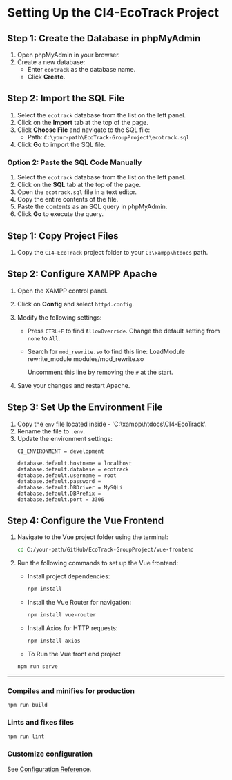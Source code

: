 # Setting Up the CI4-EcoTrack Project

## Step 1: Create the Database in phpMyAdmin
1. Open phpMyAdmin in your browser.
2. Create a new database:
   - Enter `ecotrack` as the database name.
   - Click **Create**.

## Step 2: Import the SQL File
1. Select the `ecotrack` database from the list on the left panel.
2. Click on the **Import** tab at the top of the page.
3. Click **Choose File** and navigate to the SQL file:
   - Path: `C:\your-path\EcoTrack-GroupProject\ecotrack.sql`
4. Click **Go** to import the SQL file.

### Option 2: Paste the SQL Code Manually
1. Select the `ecotrack` database from the list on the left panel.
2. Click on the **SQL** tab at the top of the page.
3. Open the `ecotrack.sql` file in a text editor.
4. Copy the entire contents of the file.
5. Paste the contents as an SQL query in phpMyAdmin.
6. Click **Go** to execute the query.

## Step 1: Copy Project Files
1. Copy the `CI4-EcoTrack` project folder to your `C:\xampp\htdocs` path.

## Step 2: Configure XAMPP Apache
1. Open the XAMPP control panel.
2. Click on **Config** and select `httpd.config`.
3. Modify the following settings:
    - Press `CTRL+F` to find `AllowOverride`. Change the default setting from `none` to `All`.
    - Search for `mod_rewrite.so` to find this line: 
            LoadModule rewrite_module modules/mod_rewrite.so
      
      Uncomment this line by removing the `#` at the start.

4. Save your changes and restart Apache.

## Step 3: Set Up the Environment File
1. Copy the `env` file located inside - 'C:\xampp\htdocs\CI4-EcoTrack'.
2. Rename the file to `.env`.
3. Update the environment settings:
    ```plaintext
    CI_ENVIRONMENT = development
    
    database.default.hostname = localhost
    database.default.database = ecotrack
    database.default.username = root
    database.default.password = 
    database.default.DBDriver = MySQLi
    database.default.DBPrefix =
    database.default.port = 3306
    ```

## Step 4: Configure the Vue Frontend
1. Navigate to the Vue project folder using the terminal:
    ```bash
    cd C:/your-path/GitHub/EcoTrack-GroupProject/vue-frontend
    ```
2. Run the following commands to set up the Vue frontend:
    - Install project dependencies:
      ```bash
      npm install
      ```
    - Install the Vue Router for navigation:
      ```bash
      npm install vue-router
      ```
    - Install Axios for HTTP requests:
      ```bash
      npm install axios
      ```

     - To Run the Vue front end project 
      ```bash
      npm run serve 
      ```

---------------------------------------------------------------------------------------------------------------------------------------------------------------------------------------



### Compiles and minifies for production
```
npm run build
```

### Lints and fixes files
```
npm run lint
```

### Customize configuration
See [Configuration Reference](https://cli.vuejs.org/config/).

